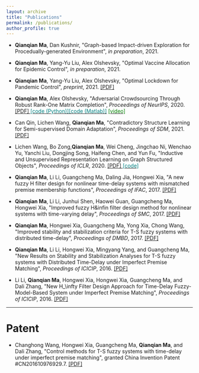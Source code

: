 ```yaml
---
layout: archive
title: "Publications"
permalink: /publications/
author_profile: true
---
```


* **Qianqian Ma**, Dan Kushnir, "Graph-based Impact-driven Exploration for Procedually-generated Environment", <i>in preparation</i>, 2021.

* **Qianqian Ma**, Yang-Yu Liu, Alex Olshevsky, "Optimal Vaccine Allocation for Epidemic Control", <i>in preparation</i>, 2021.

* **Qianqian Ma**, Yang-Yu Liu, Alex Olshevsky, "Optimal Lockdown for Pandemic Control", <i>preprint</i>, 2021. [<span> [PDF] </span>](https://arxiv.org/pdf/2010.12923.pdf}{arXiv:2010.12923)

* **Qianqian Ma**, Alex Olshevsky, "Adversarial Crowdsourcing Through Robust Rank-One Matrix Completion", <i>Proceedings of NeurIPS</i>, 2020. [<span> [PDF] </span>](https://arxiv.org/pdf/2010.12181.pdf)[<span style ="color:Teal">[code (Python)]</span>](https://github.com/Toloka/crowd-kit/blob/main/src/aggregation/m_msr.py)[<span style ="color:Teal">[code (Matlab)]</span>](https://github.com/maqqbu/MMSR) [<span style ="color:Green">[video]</span>](https://videos.neurips.cc/category/1977/playlist/211)

* Can Qin, Lichen Wang, **Qianqian Ma**, "Contradictory Structure Learning for Semi-supervised Domain Adaptation", <i>Proceedings of SDM</i>, 2021. [<span> [PDF] </span>](https://arxiv.org/pdf/2002.02545.pdf)

* Lichen Wang, Bo Zong,**Qianqian Ma**, Wei Cheng, Jingchao Ni, Wenchao Yu, Yanchi Liu, Dongjing Song, Haifeng Chen, and Yun Fu, "Inductive and Unsupervised Representation Learning on Graph Structured Objects", <i>Proceedings of ICLR</i>, 2020. [<span> [PDF] </span>](https://openreview.net/pdf?id=rkem91rtDB)[<span style ="color:Teal">[code]</span>](https://github.com/wanglichenxj/Inductive-and-Unsupervised-Representation-Learning-on-Graph-Structured-Objects)


* **Qianqian Ma**, Li Li, Guangcheng Ma, Daling Jia, Hongwei Xia, "A new fuzzy H filter design for nonlinear time-delay systems with mismatched premise membership functions", <i>Proceedings of IFAC</i>, 2017. [<span> [PDF] </span>](https://www.sciencedirect.com/science/article/pii/S2405896317306031)

* **Qianqian Ma**, Li Li, Junhui Shen, Haowei Guan, Guangcheng Ma, Hongwei Xia, "Improved fuzzy H&infin<sub></sub> filter design method for nonlinear systems with time-varying delay", <i>Proceedings of SMC</i>, 2017. [<span> [PDF] </span>](https://ieeexplore.ieee.org/document/8122693)

* **Qianqian Ma**, Hongwei Xia, Guangcheng Ma, Yong Xia, Chong Wang, "Improved stability and stabilization criteria for T-S fuzzy systems with distributed time-delay", <i>Proceedings of DMBD</i>, 2017. [<span> [PDF] </span>](https://www.springerprofessional.de/en/improved-stability-and-stabilization-criteria-for-t-s-fuzzy-syst/13311752)

* **Qianqian Ma**, Li Li, Hongwei Xia, Mingyang Yang, and Guangcheng Ma, "New Results on Stability and Stabilization Analyses for T-S fuzzy systems with Distributed Time-Delay under Imperfect Premise Matching", <i>Proceedings of ICICIP</i>, 2016. [<span> [PDF] </span>](https://ieeexplore.ieee.org/document/7885886)

* Li Li, **Qianqian Ma**, Hongwei Xia, Hongwei Xia, Guangcheng Ma, and Dali Zhang, "New H_\infty Filter Design Approach for Time-Delay Fuzzy-Model-Based System under Imperfect Premise Matching", <i>Proceedings of ICICIP</i>, 2016. [<span> [PDF] </span>](https://ieeexplore.ieee.org/document/7885891)



-----------
# Patent

* Changhong Wang, Hongwei Xia, Guangcheng Ma, **Qianqian Ma**, and Dali Zhang, "Control methods for T-S fuzzy systems with time-delay under imperfect premise matching", granted China Invention Patent #CN201610976929.7. [<span> [PDF] </span>](https://drive.google.com/file/d/17uChNSJcKtflOzqtoiq60H109hmj5H57/view)

<!-- * Sifat Ahmed, **Tonmoy Hossain**, Oishee Bintey Hoque, Sujan Sarker, Sejuti Rahman, Faisal Muhammad Shah, **"Automated COVID-19 Detection from Chest X-Ray Images : A High Resolution Network (HRNet) Approach"**, <i>SN Computer Science 2, no. 4 (2021): 1-17 [PDF](https://link.springer.com/article/10.1007/s42979-021-00690-w)</i>
* Saiful Islam, Aurpan Dash, Ashek Seum, Amir Hossain Raj, **Tonmoy Hossain**, Faisal Muhammad Shah, ["Exploring Video Captioning Techniques: A Comprehensive Survey on Deep Learning Methods"](https://link.springer.com/article/10.1007/s42979-021-00487-x?wt_mc=Internal.Event.1.SEM.ArticleAuthorIncrementalIssue&utm_source=ArticleAuthorIncrementalIssue&utm_medium=email&utm_content=AA_en_06082018&ArticleAuthorIncrementalIssue_20210302), Springer Nature Computer Science. 2, 120 (2021).
* **Tonmoy Hossain**, Sujan Sarker, Sejuti Rahman, and Md Atiqur Rahman Ahad, “Skeleton-based Human Action Recognition on Large-Scale Datasets: Is Deep Learning the Best Approach?”, Accepted and will be published in <i>Vision, Sensing and Analytics: Integrative Approaches (Springer Nature) </i>. -->


<!-- ## 2020
-----------
*  Shithi Maitra, **Tonmoy Hossain**, Khan Md. Hasib, Fairuz Shadmani Shishir, ["Graph Theory for Dimensionality Reduction: A Case Study to Prognosticate Parkinson’s",](https://ieeexplore.ieee.org/abstract/document/9284926) <i>2020 11th IEEE Annual Information Technology, Electronics and Mobile Communication Conference [(IEMCON)](https://ieee-iemcon.org/)</i> Vancouver, BC, Canada, 2020, pp. 0134-0140, doi: 10.1109/IEMCON51383.2020.9284926. [<span style ="color:Red">(**Best Paper Award**)</span>](https://tonmoy-hossain.github.io/files/Best_Paper_Award.png) [<span style ="color:Green">[**presentation**]</span>](https://tonmoy-hossain.github.io/files/IEMCON2020(Graph).pdf)
*  Sujan Sarker, Sejuti Rahman, **Tonmoy Hossain**, Syeda Faiza Ahmed, Lafifa Jamal, and Md Atiqur Rahman Ahad, **"Skeleton-based Activity Recognition: Preprocessing and Approaches"**, <i>Con-tactless Human Activity Analysis: 43.</i> [PDF](https://www.springer.com/gp/book/9783030685898) 
*  Ashek Seum, Amir Hossain Raj, Shadman Sakib, **Tonmoy Hossain**, **"A Comparative Study of CNN Transfer Learning Classification Algorithms with Segmentation for COVID-19 Detection from CT Scan Images"**, <i>Accepted at The 11th International Conference on Electrical and Computer Engineering, Dhaka, Bangladesh (ICECE 2020).</i> [<span style ="color:Green">[**presentation**]</span>](https://tonmoy-hossain.github.io/files/ICECE_2020_(COVID-19).pdf)
*  Shithi Maitra, Nasrin Akter, Afrina Zahan Mithila, **Tonmoy Hossain**, and Mohammad Shafiul Alam, **"Apriori-backed Fuzzy Unification and Statistical Inference in Feature Reduction: An Application in Prognosis of Autism in Toddlers"**, <i>Accepted and Presented in 5th International Conference on Advanced Computing and Intelligent Engineering, Mauritius.</i>
*  Fairuz Shadmani Shishir, **Tonmoy Hossain**, Faisal Muhammad Shah, **"EsharaGAN: An Approach to Generate Disentangle Representation of Sign Language using InfoGAN"**, <i>Accepted and Presented in 2020 IEEE Region 10 Symposium (TENSYMP), 5-7 June 2020, Dhaka, Bangladesh.</i> [<span style ="color:Green">[**presentation**]</span>](https://tonmoy-hossain.github.io/files/tensymp_presentation.pdf).
*  Faizah Naquib, Sharika Tabassom, Fariha Elahee, Farhana Mim, **Tonmoy Hossain**, Kazi A Kalpoma, **"Modified Maximum Curvature Method (MMCM) and Logistic Regression: A Hybrid Architecture for Finger Vein Biometric Recognition System"**, <i>Accepted in 23rd International Conference on Computer and Information Technology (ICCIT 2020), Dhaka, Bangladesh. </i>  [<span style ="color:Red">(**Best Paper Award**)</span>](https://tonmoy-hossain.github.io/files/ICCIT-Best-Paper.pdf) [<span style ="color:Green">[**presentation**]</span>](https://tonmoy-hossain.github.io/files/ICCIT_2020_(Finger_Vein).pdf)
*  Fariha Elahee, Farhana Mim, Faizah Naquib, Sharika Tabassom, **Tonmoy Hossain**, Kazi A Kalpoma, **"Comparative Study of Deep Learning-based Finger Vein Biometric Authentication Systems"**, <i>Accepted in 2nd International Conference on Advanced Information and Communication Technology (ICAICT 2020), Dhaka, Bangladesh.</i> [<span style ="color:Green">[**presentation**]</span>](https://tonmoy-hossain.github.io/files/ICAICT2020(FingerVein).pdf)



## 2019
-----------

* **Tonmoy Hossain**, Fairuz Shadmani Shishir and Faisal Muhammad Shah, ["A Novel Approach to Classify Bangla Sign Digits using Capsule Network,"](https://ieeexplore.ieee.org/document/9038609) <i> 22nd International Conference on Computer and Information Technology (ICCIT), Dhaka, Bangladesh, 2019, pp. 1-6, doi: 10.1109/ICCIT48885.2019.9038609</i> [<span style ="color:Green">[**Presentation**]</span>](https://tonmoy-hossain.github.io/files/conferencePaper_CapsuleNetwork.pdf)

* Shithi Maitra, **Tonmoy Hosain**, Abdullah Al-Sakin and Faisal Muhammad Shah, ["Artificial Prognosis of Cardiac Disease using
an NN: A Data-scientific Approach in Outlier Handling,"](https://ieeexplore.ieee.org/document/9068847/) <i>2019 4th International Conference on Electrical Information and Communication Technology (EICT), Khulna, Bangladesh, 2019, pp. 1-12, doi: 10.1109/EICT48899.2019.9068847.</i> [<span style ="color:Green">[**Presentation**]</span>](https://tonmoy-hossain.github.io/files/conferencePaper_CardiacDisease.pdf)

* **Tonmoy Hossain**, Fairuz Shadmani Shishir, Mohsena Ashraf, MD Abdullah Al Nasim and Faisal Muhammad Shah, ["Brain Tumor Detection Using Convolutional Neural Network,"](https://ieeexplore.ieee.org/document/8934561) <i>1st International Conference on Advances in Science, Engineering and Robotics Technology (ICASERT), Dhaka, Bangladesh, 2019, pp. 1-6, doi: 10.1109/ICASERT.2019.8934561.</i> [<span style ="color:Green">[**Presentation**]</span>](https://tonmoy-hossain.github.io/files/conferencePaper_BrainTumorDetection.pdf)

* Shithi Maitra, **Tonmoy Hossain**, Abdullah Al-Sakin, Sheikh Inzamamuzzaman, Md Mamun Or Rashid, Syeda Shabnam Hasan . (2019). ["A Gender-Neutral Approach to Detect Early Alzheimer’s Disease Applying a Three-layer NN"](https://thesai.org/Publications/ViewPaper?Volume=10&Issue=3&Code=ijacsa&SerialNo=68). <i>International Journal of Advanced Computer Science and Applications. 10. 10.14569/IJACSA.2019.0100368.</i> [[PDF]](https://tonmoy-hossain.github.io/files/Alzheimer.pdf)

* Faisal Muhammad Shah, **Tonmoy Hossain**, Mohsena Ashraf, Fairuz Shadmani Shishir, MD Abdullah Al Nasim, Md. Hasanul Kabir. ["Brain Tumor Segmentation Techniques on Medical Images - A Review"](https://www.ijser.org/onlineResearchPaperViewer.aspx?Brain-Tumor-Segmentation-Techniques-on-Medical-Images-A-Review.pdf), <i>International Journal of Scientific & Engineering Research, Volume 10, Issue 2, February-2019.</i>
ISSN 2229-5518 [[PDF]](https://tonmoy-hossain.github.io/files/segmentationReview.pdf)

* Fayza Amreen, Md. Golam Muktadir, **Tonmoy Hossain** and Nazmus Sakib, "A Proposal of Weightbased Similarities Hybrid Algorithm on Social Media Posts through Crowdsourcing to Achieve High Performance Recommendation". International Journal of Applied Information Systems (IJAIS)ISSN : 2249-0868 Foundation of Computer Science FCS, November 2019 [[PDF]](https://tonmoy-hossain.github.io/files/IJAIS.pdf) -->

